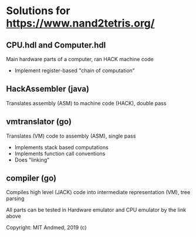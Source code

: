 # Solutions for https://www.nand2tetris.org/


## CPU.hdl and Computer.hdl
Main hardware parts of a computer, ran HACK machine code
- Implement register-based "chain of computation"

## HackAssembler (java)
Translates assembly (ASM) to machine code (HACK), double pass

## vmtranslator (go)
Translates (VM) code to assembly (ASM), single pass
- Implements stack based computations
- Implements function call conventions
- Does "linking" 

## compiler (go)
Compiles high level (JACK) code into intermediate representation (VM), tree parsing

All parts can be tested in Hardware emulator and CPU emulator by the link above

Copyright: MIT Andmed, 2019 (c)